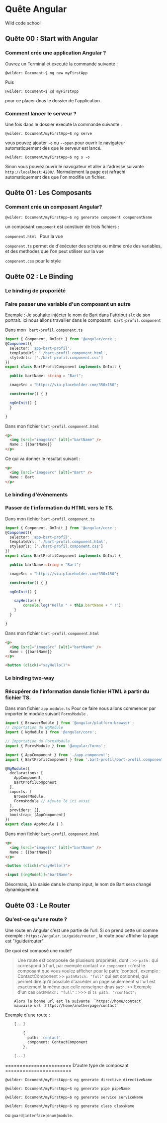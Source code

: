 # Quête Angular 
Wild code school

## Quête 00 : Start with Angular 
### Comment crée une application Angular ?
Ouvrez un Terminal et executé la commande suivante :

```console
@wilder: Document~$ ng new myFirstApp
```
Puis 
```console
@wilder: Document~$ cd myFirstApp
```
pour ce placer dnas le dossier de l'application.

### Comment lancer le serveur ?
Une fois dans le dossier executé la commande suivante :

```console
@wilder: Document/myFirstApp~$ ng serve
```
vous pouvez ajouter  `-o` ou `--open` pour ouvrir le navigateur automatiquement dès que le serveur est lancé.
```console
@wilder: Document/myFirstApp~$ ng s -o
```
Sinon vous pouvez ouvrir le navogateur et aller à l'adresse suivante `http://localhost:4200/`. 
Normalement la page est rafrachi automatiquement dès que l'on modifie un fichier.

## Quête 01 : Les Composants
### Comment crée un composant Angular?

```console
@wilder: Document/myFirstApp~$ ng generate component componentName
```
un composant `component`  est constiuer de trois fichiers :

`component.html ` Pour la vue 

`component.ts`  permet de d'éxécuter des scripte ou même crée des variables,
et des methodes que l'on peut utiliser sur la vue  

`component.css` pour le style 

## Quête 02 : Le Binding 
### Le binding de proporiété
### Faire passer une variable d'un composant un autre
Exemple :
	Je souhaite injécter le nom de Bart dans l'attribut  `alt` de son portrait.
	ici nous allons travailler dans le composant ` bart-profil.component` 

Dans mon ` bart-profil.component.ts` 
```ts
import { Component, OnInit } from '@angular/core';
@Component({
  selector: 'app-bart-profil',
  templateUrl: './bart-profil.component.html',
  styleUrls: ['./bart-profil.component.css']
})
export class BartProfilComponent implements OnInit {

  public bartName: string = "Bart";

  imageSrc = "https://via.placeholder.com/350x150";

  constructor() { }

  ngOnInit() {
  }

}
```
Dans mon fichier `bart-profil.component.html` 
```html 
<p>
  <img [src]="imageSrc" [alt]="bartName" />
  Name : {{bartName}} 
</p>
```
Ce qui va donner le resultat suivant : 
```html 
<p>
  <img [src]="imageSrc" [alt]="Bart" />
  Name : Bart
</p>
```

### Le binding d'événements
### Passer de l'information du HTML vers le TS.
Dans mon fichier `bart-profil.component.ts` 
```ts
import { Component, OnInit } from '@angular/core';
@Component({
  selector: 'app-bart-profil',
  templateUrl: './bart-profil.component.html',
  styleUrls: ['./bart-profil.component.css']
})
export class BartProfilComponent implements OnInit {

  public bartName:string = "Bart";

  imageSrc = "https://via.placeholder.com/350x150";

  constructor() { }

  ngOnInit() {

  	sayHello() {
    	console.log("Hello " + this.bartName + " !");
  	}
  }

} 
```
Dans mon fichier `bart-profil.component.html` 
```html 
<p>
  <img [src]="imageSrc" [alt]="bartName" />
  Name : {{bartName}} 
</p>

<button (click)="sayHello()">
```
### Le binding two-way
### Récupérer de l'information dansle fichier HTML à partir du fichier TS.
Dans mon fichier `app.module.ts`
Pour ce faire nous allons commencer par importer le module suivant `FormsModule` .
```ts
import { BrowserModule } from '@angular/platform-browser';
// Importation du NgModule
import { NgModule } from '@angular/core';

// Importation du FormsModule
import { FormsModule } from '@angular/forms';

import { AppComponent } from './app.component';
import { BartProfilComponent } from '.bart-profil/bart-profil.component';

@NgModule({
  declarations: [
    AppComponent,
    BartProfilComponent
  ],
  imports: [
    BrowserModule,
    FormsModule // Ajoute le ici aussi 
  ],
  providers: [],
  bootstrap: [AppComponent]
})
export class AppModule { }
```

Dans mon fichier `bart-profil.component.html` 
```html 
<p>
  <img [src]="imageSrc" [alt]="bartName" />
  Name : {{bartName}} 
</p>

<button (click)="sayHello()">

<input [(ngModel)]="bartName">
```
Désormais, à la saisie dans le champ input, le nom de Bart sera changé dynamiquement.
## Quête 03 : Le Router 
### Qu'est-ce qu'une route ?
Une route en Angular c'est une partie de l'url. Si on prend cette url comme exemple : `https://angular.io/guide/router` , la route pour afficher la page est "/guide/router".

De quoi est composé une route?
> Une route est composée de plusieurs propriétés, dont :
	>> `path`  : qui correspond à l'url, par exemple contact
	>> `component` : c'est le composant que vous voulez afficher pour le path: 'contact', exemple : ContactComponent
	>> `pathMatch: "full"`  qui est optionnel, qui permet dire qu'il possible d'aacéder un page 
	seulemeent si l'url est exactement la même que celle renseigner dnas `path`. 
	>> Exemple d'un cas `pathMatch: "full"` :
	   >>> si 
	    ```ts
	    	 	path: "/contact";
	    	 ```

	    Alors la bonne url est la suivante  `https://home/contact`
	    mauvaise url `https://home/anotherpage/contact`

Exemple d'une route :
```ts
	[...]

		{ 
		  path: 'contact', 
		  component: ContactComponent 
		},

	[...]
```

======================= D'autre type de composant =======================
 

```console
@wilder: Document/myFirstApp~$ ng generate directive directiveName
```

```console
@wilder: Document/myFirstApp~$ ng generate pipe pipeName
```

```console
@wilder: Document/myFirstApp~$ ng generate service serviceName
```

```console
@wilder: Document/myFirstApp~$ ng generate class className
```
ou  `guard|interface|enum|module.`